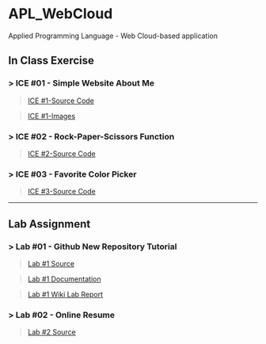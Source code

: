 # APL_WebCloud
Applied Programming Language - Web Cloud-based application 

## In Class Exercise
### > ICE #01 - Simple Website About Me
> <a href="https://github.com/datarocksAmy/APL_WebCloud/blob/master/ICE/ICE01/ICE2_Intro.html">ICE #1-Source Code</a>

> <a href="https://github.com/datarocksAmy/APL_WebCloud/tree/master/ICE/ICE01/images">ICE #1-Images</a>

### > ICE #02 - Rock-Paper-Scissors Function

> <a href="https://github.com/datarocksAmy/APL_WebCloud/blob/master/ICE/ICE02/ICE2.js">ICE #2-Source Code</a>

### > ICE #03 - Favorite Color Picker

> <a href="https://github.com/datarocksAmy/APL_WebCloud/tree/master/ICE/ICE03">ICE #3-Source Code</a>

<hr>

## Lab Assignment
### > Lab #01 - Github New Repository Tutorial

> <a href="https://github.com/datarocksAmy/APL_WebCloud/tree/master/Lab%20Assignment/Lab01/Source/index.html">Lab #1 Source</a>

> <a href="https://github.com/datarocksAmy/APL_WebCloud/tree/master/Lab%20Assignment/Lab01/Documentation">Lab #1 Documentation</a>

> <a href="https://github.com/datarocksAmy/APL_WebCloud/wiki/WebCloud-Lab-Report-%2301">Lab #1 Wiki Lab Report</a>


### > Lab #02 - Online Resume

> <a href="https://github.com/datarocksAmy/APL_WebCloud/tree/master/Lab%20Assignment/Lab02/Source">Lab #2 Source</a>
